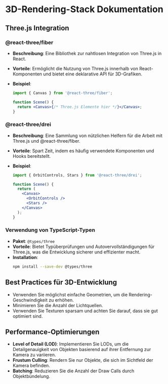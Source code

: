 # 3D-Rendering-Stack Dokumentation

## Three.js Integration

### @react-three/fiber

- **Beschreibung**: Eine Bibliothek zur nahtlosen Integration von Three.js in React.
- **Vorteile**: Ermöglicht die Nutzung von Three.js innerhalb von React-Komponenten und bietet eine deklarative API für 3D-Grafiken.
- **Beispiel**:

  ```jsx
  import { Canvas } from '@react-three/fiber';

  function Scene() {
    return <Canvas>{/* Three.js Elemente hier */}</Canvas>;
  }
  ```

### @react-three/drei

- **Beschreibung**: Eine Sammlung von nützlichen Helfern für die Arbeit mit Three.js und @react-three/fiber.
- **Vorteile**: Spart Zeit, indem es häufig verwendete Komponenten und Hooks bereitstellt.
- **Beispiel**:

  ```jsx
  import { OrbitControls, Stars } from '@react-three/drei';

  function Scene() {
    return (
      <Canvas>
        <OrbitControls />
        <Stars />
      </Canvas>
    );
  }
  ```

### Verwendung von TypeScript-Typen

- **Paket**: `@types/three`
- **Vorteile**: Bietet Typüberprüfungen und Autovervollständigungen für Three.js, was die Entwicklung sicherer und effizienter macht.
- **Installation**:
  ```bash
  npm install --save-dev @types/three
  ```

## Best Practices für 3D-Entwicklung

- Verwenden Sie möglichst einfache Geometrien, um die Rendering-Geschwindigkeit zu erhöhen.
- Minimieren Sie die Anzahl der Lichtquellen.
- Verwenden Sie Texturen sparsam und achten Sie darauf, dass sie gut optimiert sind.

## Performance-Optimierungen

- **Level of Detail (LOD)**: Implementieren Sie LODs, um die Detailgenauigkeit von Objekten basierend auf ihrer Entfernung zur Kamera zu variieren.
- **Frustum Culling**: Rendern Sie nur Objekte, die sich im Sichtfeld der Kamera befinden.
- **Batching**: Reduzieren Sie die Anzahl der Draw Calls durch Objektbündelung.
